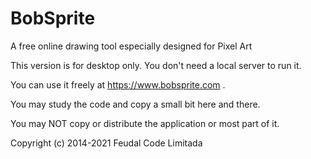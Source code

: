 # BobSprite
A free online drawing tool especially designed for Pixel Art

This version is for desktop only.
You don't need a local server to run it.

You can use it freely at https://www.bobsprite.com .

You may study the code and copy a small bit here and there.

You may NOT copy or distribute the application or most part of it.


Copyright (c) 2014-2021 Feudal Code Limitada
